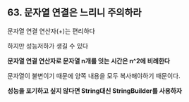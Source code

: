 ## 63. 문자열 연결은 느리니 주의하라

문자열 연결 연산자(+)는 편리하다

하지만 성능저하가 생길 수 있다

**문자열 연결 연산자로 문자열 n개를 잇는 시간은 n^2에 비례한다**

문자열이 불변이기 때문에 양쪽 내용을 모두 복사해야하기 때문이다.

**성능을 포기하고 싶지 않다면 String대신 StringBuilder를 사용하자**